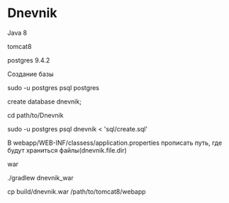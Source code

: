 # Dnevnik

Java 8

tomcat8

postgres 9.4.2


Создание базы

sudo -u postgres psql postgres

create database dnevnik;

cd path/to/Dnevnik

sudo -u postgres psql dnevnik < 'sql/create.sql'

В webapp/WEB-INF/classess/application.properties прописать путь, где будут храниться файлы(dnevnik.file.dir)

war

./gradlew dnevnik_war

cp build/dnevnik.war /path/to/tomcat8/webapp

